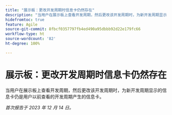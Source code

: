```yaml
---
title: "展示板：更改开发周期时信息卡仍然存在"
description: "当用户在展示板上查看开发周期，然后更改该开发周期时，为新开发周期显示的信息卡仍是用户以前查看的开发周期产生的信息卡。"
hidefromtoc: true
feature: Agile
source-git-commit: 8fbcf0357797fb4ed490a95dbbb92d22e179fc66
workflow-type: ht
source-wordcount: '82'
ht-degree: 100%

---
```



# 展示板：更改开发周期时信息卡仍然存在

<!--

>[!NOTE]
>
>This issue was fixed on January 18, 2024.

-->

当用户在展示板上查看开发周期，然后更改该开发周期时，为新开发周期显示的信息卡仍是用户以前查看的开发周期产生的信息卡。

_首次报告于 2023 年 12 月 14 日。_
